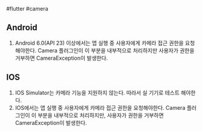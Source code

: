 #flutter #camera
## Android
1. Android 6.0(API 23) 이상에서는 앱 실행 중 사용자에게 카메라 접근 권한을 요청해야한다. Camera 플러그인이 이 부분을 내부적으로 처리하지만 사용자가 권한을 거부하면 CameraException이 발생한다.

## IOS
1. IOS Simulator는 카메라 기능을 지원하지 않는다. 따라서 실 기기로 테스트 해야한다.
2. IOS에서는 앱 실행 중 사용자에게 카메라 접근 권한을 요청해야한다. Camera 플러그인이 이 부분을 내부적으로 처리하지만, 사용자가 권한을 거부하면 CameraException이 발생한다.
